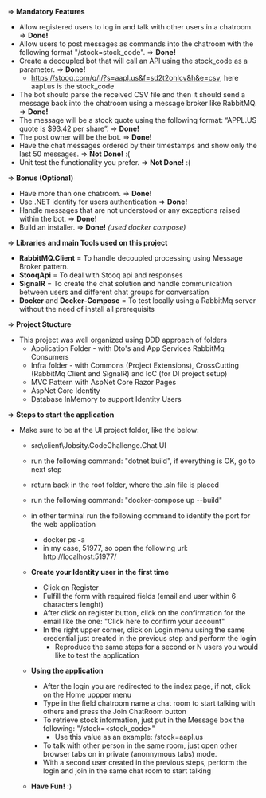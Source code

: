 => **Mandatory Features**
* Allow registered users to log in and talk with other users in a chatroom. => **Done!**
* Allow users to post messages as commands into the chatroom with the following format "/stock=stock_code". => **Done!**
* Create a decoupled bot that will call an API using the stock_code as a parameter. => **Done!**
  * https://stooq.com/q/l/?s=aapl.us&f=sd2t2ohlcv&h&e=csv, here aapl.us is the stock_code
* The bot should parse the received CSV file and then it should send a message back into the chatroom using a message broker like RabbitMQ. => **Done!**
* The message will be a stock quote using the following format: “APPL.US quote is $93.42 per share”. => **Done!**
* The post owner will be the bot. => **Done!**
* Have the chat messages ordered by their timestamps and show only the last 50 messages. => **Not Done!** :(
* Unit test the functionality you prefer. => **Not Done!** :(

=> **Bonus (Optional)**
* Have more than one chatroom. => **Done!**
* Use .NET identity for users authentication => **Done!**
* Handle messages that are not understood or any exceptions raised within the bot. => **Done!**
* Build an installer. => **Done!** *(used docker compose)*

=> **Libraries and main Tools used on this project**
* **RabbitMQ.Client** = To handle decoupled processing using Message Broker pattern.
* **StooqApi** = To deal with Stooq api and responses
* **SignalR** = To create the chat solution and handle communication between users and different chat groups for conversation
* **Docker** and **Docker-Compose** = To test locally using a RabbitMq server without the need of install all prerequisits

=> **Project Stucture**
* This project was well organized using DDD approach of folders
	* Application Folder - with Dto's and App Services RabbitMq Consumers
	* Infra folder - with Commons (Project Extensions), CrossCutting (RabbitMq Client and SignalR) and IoC (for DI project setup)
	* MVC Pattern with AspNet Core Razor Pages
	* AspNet Core Identity
	* Database InMemory to support Identity Users

=> **Steps to start the application**
* Make sure to be at the UI project folder, like the below:
	* src\client\Jobsity.CodeChallenge.Chat.UI
	* run the following command: "dotnet build", if everything is OK, go to next step
	* return back in the root folder, where the .sln file is placed
	* run the following command: "docker-compose up --build"
	* in other terminal run the following command to identify the port for the web application
		* docker ps -a
		* in my case, 51977, so open the following url: http://localhost:51977/
	
	* **Create your Identity user in the first time**
		* Click on Register
		* Fulfill the form with required fields (email and user within 6 characters lenght)
		* After click on register button, click on the confirmation for the email like the one: "Click here to confirm your account"
		* In the right upper corner, click on Login menu using the same credential just created in the previous step and perform the login
			* Reproduce the same steps for a second or N users you would like to test the application
	
	* **Using the application**
		* After the login you are redirected to the index page, if not, click on the Home uppper menu
		* Type in the field chatroom name a chat room to start talking with others and press the Join ChatRoom button
		* To retrieve stock information, just put in the Message box the following: "/stock=<stock_code>"
			* Use this value as an example: /stock=aapl.us
		* To talk with other person in the same room, just open other browser tabs on in private (anonnymous tabs) mode.
		* With a second user created in the previous steps, perform the login and join in the same chat room to start talking

	* **Have Fun!** :)


